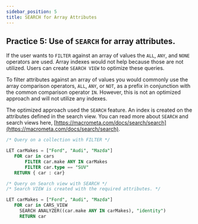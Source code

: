 ```yaml
---
sidebar_position: 5
title: SEARCH for Array Attributes
---
```

## **Practice 5: Use of `SEARCH` for array attributes.**

If the user wants to `FILTER` against an array of values the `ALL`, `ANY`, and `NONE` operators are used. Array indexes would not help because those are not utilized. Users can create `SEARCH VIEW` to optimize these queries.

To filter attributes against an array of values you would commonly use the array comparison operators, `ALL`, `ANY`, or `NOT`, as a prefix in conjunction with the common comparison operator `IN`. However, this is not an optimized approach and will not utilize any indexes.

The optimized approach used the `SEARCH` feature. An index is created on the attributes defined in the search view. You can read more about `SEARCH` and search views here, [https://macrometa.com/docs/search/search](https://macrometa.com/docs/search/search). 

```sql
/* Query on a collection with FILTER */

LET carMakes = ["Ford", "Audi", "Mazda"]
   FOR car in cars
       FILTER car.make ANY IN carMakes
       FILTER car.type == "SUV"
   RETURN { car : car}

/* Query on Search view with SEARCH */
/* Search VIEW is created with the required attributes. */

LET carMakes = ["Ford", "Audi", "Mazda"]
   FOR car in CARS_VIEW
     SEARCH ANALYZER((car.make ANY IN carMakes), "identity")
	 RETURN car
```